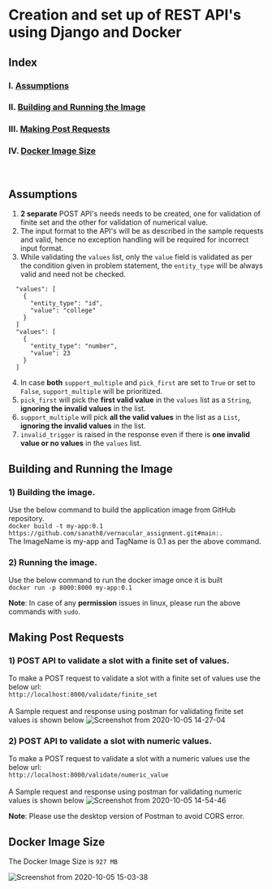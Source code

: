 # Creation and set up of REST API's using Django and Docker

## Index 

###   I. [Assumptions](#Assumptions)
###   II. [Building and Running the Image](#Building_and_Running_the_Image)
###   III. [Making Post Requests](#Making_Post_Requests)
###   IV. [Docker Image Size](#Docker_Image_Size)

<br>

## Assumptions
1) <b>2 separate</b> POST API's needs needs to be created, one for validation of finite set and the other for validation of numerical value. 
2) The input format to the API's will be as described in the sample requests and valid, hence no exception handling will be required for incorrect input format.
3) While validating the ```values``` list, only the ```value``` field is validated as per the condition given in problem statement, the ```entity_type``` will be always valid and need not be checked. 
```
  "values": [
    {
      "entity_type": "id",
      "value": "college"
    }
  ]
  "values": [
    {
      "entity_type": "number",
      "value": 23
    }
  ]
```
4) In case <b>both</b> ```support_multiple``` and ```pick_first``` are set to ```True``` or set to ```False```, ```support_multiple``` will be prioritized.
5) ```pick_first``` will pick the <b>first valid value</b> in the ```values``` list as a ```String```, <b>ignoring the invalid values</b> in the list.
6) ```support_multiple``` will pick <b>all the valid values</b> in the list as a ```List```, <b>ignoring the invalid values</b> in the list.
7) ```invalid_trigger``` is raised in the response even if there is <b>one invalid value or no values</b> in the ```values``` list.

## Building and Running the Image

### 1) Building the image.
Use the below command to build the application image from GitHub repository.<br>
```docker build -t my-app:0.1 https://github.com/sanath8/vernacular_assignment.git#main:.```<br>
The ImageName is my-app and TagName is 0.1 as per the above command.<br>

### 2) Running the image.
Use the below command to run the docker image once it is built<br>
```docker run -p 8000:8000 my-app:0.1```


<b>Note</b>: In case of any <b>permission</b> issues in linux, please run the above commands with ```sudo```.<br>

## Making Post Requests

### 1) POST API to validate a slot with a finite set of values.

To make a POST request to validate a slot with a finite set of values use the below url: <br>
```http://localhost:8000/validate/finite_set```<br>
<br>
A Sample request and response using postman for validating finite set values is shown below
![Screenshot from 2020-10-05 14-27-04](https://user-images.githubusercontent.com/21198781/95061442-3cc43300-0719-11eb-92db-fedca0f3a621.png)


### 2) POST API to validate a slot with numeric values.

To make a POST request to validate a slot with a numeric values use the below url: <br>
```http://localhost:8000/validate/numeric_value```<br>
<br>
A Sample request and response using postman for validating numeric values is shown below
![Screenshot from 2020-10-05 14-54-46](https://user-images.githubusercontent.com/21198781/95062904-3767e800-071b-11eb-9d67-52cdaedfbd99.png)

<b>Note</b>: Please use the desktop version of Postman to avoid CORS error.

## Docker Image Size

The Docker Image Size is ```927 MB```<br>

![Screenshot from 2020-10-05 15-03-38](https://user-images.githubusercontent.com/21198781/95063656-3edbc100-071c-11eb-8215-bfe7e627865e.png)
